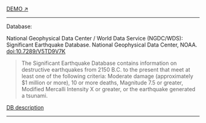 [DEMO :arrow_upper_right:](https://aeter.github.io/eqs/)

---

Database: 

National Geophysical Data Center / World Data Service (NGDC/WDS): Significant Earthquake Database. National Geophysical Data Center, NOAA. [doi:10.7289/V5TD9V7K](http://dx.doi.org/10.7289/V5TD9V7K)

>The Significant Earthquake Database contains information on destructive
>earthquakes from 2150 B.C. to the present that meet at least one of the 
>following criteria: Moderate damage (approximately $1 million or more), 10 or
>more deaths, Magnitude 7.5 or greater, Modified Mercalli Intensity X or
>greater, or the earthquake generated a tsunami.

[DB description](https://www.ngdc.noaa.gov/nndc/struts/results?&t=101650&s=225&d=225)

---
